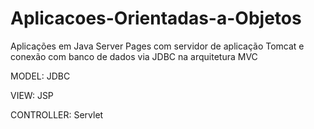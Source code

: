 # Aplicacoes-Orientadas-a-Objetos
Aplicações em Java Server Pages com servidor de aplicação Tomcat e conexão com banco de dados via JDBC na arquitetura MVC


MODEL: JDBC

VIEW: JSP

CONTROLLER: Servlet
